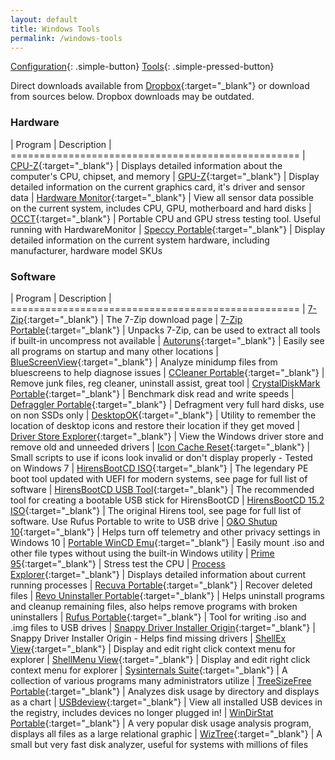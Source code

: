 ```yaml
---
layout: default
title: Windows Tools
permalink: /windows-tools
---
```


[Configuration]({{site.url}}/windows){: .simple-button}
[Tools]({{site.url}}/windows-tools){: .simple-pressed-button}

Direct downloads available from [Dropbox](https://www.dropbox.com/sh/4lgb3t1pr7n8xya/AAAXy7FZl6OyrQCeTVV-s2--a?dl=0&lst=){:target="_blank"} or download from sources below. Dropbox downloads may be outdated.

### Hardware

| Program                             | Description
| ==================================================
| [CPU-Z](https://www.cpuid.com/softwares/cpu-z.html){:target="_blank"} | Displays detailed information about the computer's CPU, chipset, and memory
| [GPU-Z](https://www.techpowerup.com/download/techpowerup-gpu-z/){:target="_blank"} | Display detailed information on the current graphics card, it's driver and sensor data
| [Hardware Monitor](https://www.cpuid.com/softwares/hwmonitor.html){:target="_blank"} | View all sensor data possible on the current system, includes CPU, GPU, motherboard and hard disks
| [OCCT](https://www.ocbase.com/){:target="_blank"} | Portable CPU and GPU stress testing tool. Useful running with HardwareMonitor
| [Speccy Portable](https://www.dropbox.com/s/hfezziurmf8y2kk/SpeccyPortable.zip?dl=1){:target="_blank"} | Display detailed information on the current system hardware, including manufacturer, hardware model SKUs

### Software

| Program                             | Description
| ==================================================
| [7-Zip](https://www.7-zip.org/download.html){:target="_blank"} | The 7-Zip download page
| [7-Zip Portable](https://portableapps.com/apps/utilities/7-zip_portable){:target="_blank"} | Unpacks 7-Zip, can be used to extract all tools if built-in uncompress not available
| [Autoruns](https://docs.microsoft.com/en-us/sysinternals/downloads/autoruns#download){:target="_blank"} | Easily see all programs on startup and many other locations
| [BlueScreenView](https://www.nirsoft.net/utils/blue_screen_view.html#DownloadLinks){:target="_blank"} | Analyze minidump files from bluescreens to help diagnose issues
| [CCleaner Portable](https://www.ccleaner.com/ccleaner/builds){:target="_blank"} | Remove junk files, reg cleaner, uninstall assist, great tool
| [CrystalDiskMark Portable](https://portableapps.com/apps/utilities/crystaldiskmark_portable){:target="_blank"} | Benchmark disk read and write speeds
| [Defraggler Portable](https://www.dropbox.com/s/l50b4c8eu1ko5b8/DefragglerPortable.zip?dl=1){:target="_blank"} | Defragment very full hard disks, use on non SSDs only
| [DesktopOK](https://www.softwareok.com/?Download=desktopok){:target="_blank"} | Utility to remember the location of desktop icons and restore their location if they get moved
| [Driver Store Explorer](https://github.com/lostindark/DriverStoreExplorer/releases){:target="_blank"} | View the Windows driver store and remove old and unneeded drivers
| [Icon Cache Reset](https://www.dropbox.com/s/nnrpppf3qjrv933/IconCacheReset.zip?dl=1){:target="_blank"} | Small scripts to use if icons look invalid or don't display properly - Tested on Windows 7
| [HirensBootCD ISO](https://www.hirensbootcd.org/download/){:target="_blank"} | The legendary PE boot tool updated with UEFI for modern systems, see page for full list of software
| [HirensBootCD USB Tool](https://www.hirensbootcd.org/usb-booting/){:target="_blank"} | The recommended tool for creating a bootable USB stick for HirensBootCD
| [HirensBootCD 15.2 ISO](https://www.hirensbootcd.org/old-versions/){:target="_blank"} | The original Hirens tool, see page for full list of software. Use Rufus Portable to write to USB drive
| [O&O Shutup 10](https://www.oo-software.com/en/shutup10){:target="_blank"} | Helps turn off telemetry and other privacy settings in Windows 10
| [Portable WinCD Emu](https://github.com/sysprogs/WinCDEmu/releases/){:target="_blank"} | Easily mount .iso and other file types without using the built-in Windows utility
| [Prime 95](https://www.techpowerup.com/download/prime95/){:target="_blank"} | Stress test the CPU
| [Process Explorer](https://docs.microsoft.com/en-us/sysinternals/downloads/process-explorer){:target="_blank"} | Displays detailed information about current running processes
| [Recuva Portable](https://www.dropbox.com/s/cee3c10mp6ew6dn/RecuvaPortable.zip?dl=1){:target="_blank"} | Recover deleted files
| [Revo Uninstaller Portable](https://portableapps.com/apps/utilities/revo_uninstaller_portable){:target="_blank"} | Helps uninstall programs and cleanup remaining files, also helps remove programs with broken uninstallers
| [Rufus Portable](https://rufus.ie/){:target="_blank"} | Tool for writing .iso and .img files to USB drives
| [Snappy Driver Installer Origin](https://www.snappy-driver-installer.org/download/){:target="_blank"} | Snappy Driver Installer Origin - Helps find missing drivers
| [ShellEx View](https://www.nirsoft.net/utils/shexview.html#DownloadLinks){:target="_blank"} | Display and edit right click context menu for explorer
| [ShellMenu View](https://www.nirsoft.net/utils/shell_menu_view.html){:target="_blank"} | Display and edit right click context menu for explorer
| [Sysinternals Suite](https://docs.microsoft.com/en-us/sysinternals/downloads/sysinternals-suite){:target="_blank"} | A collection of various programs many administrators utilize
| [TreeSizeFree Portable](https://portableapps.com/apps/utilities/treesize-free-portable){:target="_blank"} | Analyzes disk usage by directory and displays as a chart
| [USBdeview](https://www.nirsoft.net/utils/usb_devices_view.html#DownloadLinks){:target="_blank"} | View all installed USB devices in the registry, includes devices no longer plugged in!
| [WinDirStat Portable](https://portableapps.com/apps/utilities/windirstat_portable){:target="_blank"} | A very popular disk usage analysis program, displays all files as a large relational graphic
| [WizTree](https://antibody-software.com/web/software/software/wiztree-finds-the-files-and-folders-using-the-most-disk-space-on-your-hard-drive/){:target="_blank"} | A small but very fast disk analyzer, useful for systems with millions of files
